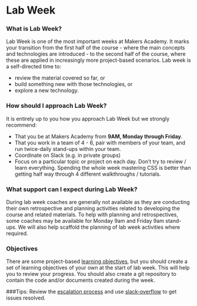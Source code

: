 Lab Week
========

### What is Lab Week?
Lab Week is one of the most important weeks at Makers Academy. It marks your transition from the first half of the course - where the main concepts and technologies are introduced - to the second half of the course, where these are applied in increasingly more project-based scenarios. Lab week is a self-directed time to:

- review the material covered so far, or
- build something new with those technologies, or
- explore a new technology.

### How should I approach Lab Week?
It is entirely up to you how you approach Lab Week but we strongly recommend:
- That you be at Makers Academy from **9AM, Monday through Friday**.
- That you work in a team of 4 - 6, pair with members of your team, and run twice-daily stand-ups within your team. 
- Coordinate on Slack (e.g. in private groups)
- Focus on a particular topic or project on each day. Don’t try to review / learn everything. Spending the whole week mastering CSS is better than getting half way through 4 different walkthroughs / tutorials.

### What support can I expect during Lab Week?
During lab week coaches are generally not available as they are conducting their own retrospective and planning activities related to developing the course and related materials.  To help with planning and retrospectives, some coaches may be available for Monday 9am and Friday 9am stand-ups.  We will also help scaffold the planning of lab week activities where required.

### Objectives
There are some project-based [learning objectives](learning_objectives.md), but you should create a set of learning objectives of your own at the start of lab week.  This will help you to review your progress.  You should also create a git repository to contain the code and/or documents created during the week.

###Tips:
Review the [escalation process](https://github.com/makersacademy/course/blob/master/pills/escalation_process.md) and use [slack-overflow](https://github.com/makersacademy/slack-overflow) to get issues resolved.

